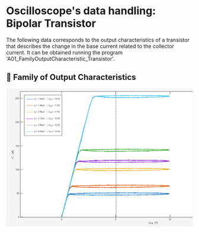﻿# Oscilloscope's data handling: Bipolar Transistor

The following data corresponds to the output characteristics of a transistor that describes the change in the base current related to the collector current. It can be obtained running the program 'A01_FamilyOutputCharacteristic_Transistor'.

## 📌 Family of Output Characteristics

![TransistorCharacteristics](E1_FamilyCharacteristics_Final.png)


